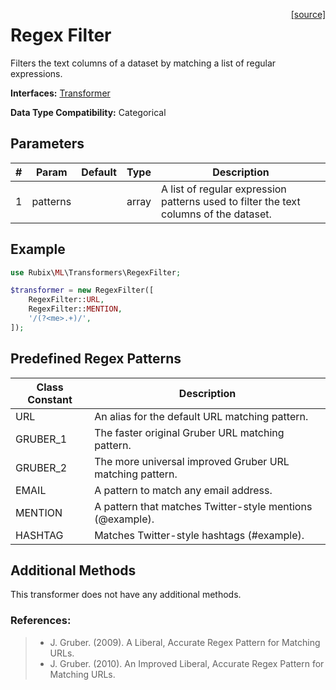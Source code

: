 <span style="float:right;"><a href="https://github.com/RubixML/RubixML/blob/master/src/Transformers/RegexFilter.php">[source]</a></span>

# Regex Filter
Filters the text columns of a dataset by matching a list of regular expressions.

**Interfaces:** [Transformer](api.md#transformer)

**Data Type Compatibility:** Categorical

## Parameters
| # | Param | Default | Type | Description |
|---|---|---|---|---|
| 1 | patterns | | array | A list of regular expression patterns used to filter the text columns of the dataset. |

## Example
```php
use Rubix\ML\Transformers\RegexFilter;

$transformer = new RegexFilter([
    RegexFilter::URL,
    RegexFilter::MENTION,
    '/(?<me>.+)/',
]);
```

## Predefined Regex Patterns
| Class Constant | Description |
|---|---|
| URL | An alias for the default URL matching pattern. |
| GRUBER_1 | The faster original Gruber URL matching pattern. |
| GRUBER_2 | The more universal improved Gruber URL matching pattern. |
| EMAIL | A pattern to match any email address. |
| MENTION | A pattern that matches Twitter-style mentions (@example). |
| HASHTAG | Matches Twitter-style hashtags (#example). |

## Additional Methods
This transformer does not have any additional methods.

### References:
>- J. Gruber. (2009). A Liberal, Accurate Regex Pattern for Matching URLs.
>- J. Gruber. (2010). An Improved Liberal, Accurate Regex Pattern for Matching URLs.